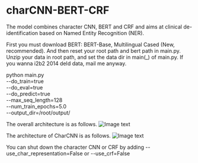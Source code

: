 # charCNN-BERT-CRF
The model combines character CNN, BERT and CRF and aims at clinical de-identification based on Named Entity Recognition (NER).

First you must download BERT: BERT-Base, Multilingual Cased (New, recommended).
And then reset your root path and bert path in main.py.
Unzip your data in root path, and set the data dir in main(_) of main.py. If you wanna i2b2 2014 deId data, mail me anyway.

python main.py \
  --do_train=true \
  --do_eval=true \
  --do_predict=true \
  --max_seq_length=128 \
  --num_train_epochs=5.0 \
  --output_dir=/root/output/
  
  The overall architecture is as follows.
  ![Image text](https://github.com/Zhengxuru/charCNN-BERT-CRF/blob/master/charcnn_bert_crf.png)
  
  The architecture of CharCNN is as follows. 
  ![Image text](https://github.com/Zhengxuru/charCNN-BERT-CRF/blob/master/charCNN.png)
  
 You can shut down the character CNN or CRF by adding --use_char_representation=False or --use_crf=False
